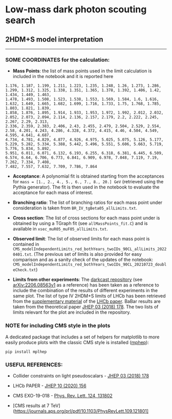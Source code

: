 # Low-mass dark photon scouting search
## 2HDM+S model interpretation 

*******************************

### SOME COORDINATES for the calculation:

- **Mass Points**: the list of mass points used in the limit calculation is included in the notebook and it is reported here
```
1.176, 1.187, 1.199, 1.211, 1.223, 1.235, 1.248, 1.26, 1.273, 1.286, 1.299, 1.312, 1.325, 1.338, 1.351, 1.365, 1.378, 1.392, 1.406, 1.42, 1.434, 1.449, 1.463,
1.478, 1.493, 1.508, 1.523, 1.538, 1.553, 1.569, 1.584, 1.6, 1.616, 1.632, 1.649, 1.665, 1.682, 1.699, 1.716, 1.733, 1.75, 1.768, 1.785, 1.803, 1.821, 1.839,
1.858, 1.876, 1.895, 1.914, 1.933, 1.953, 1.972, 1.992, 2.012, 2.032, 2.052, 2.073, 2.094, 2.114, 2.136, 2.157, 2.179, 2.2, 2.222, 2.245, 2.267, 2.29, 2.313,
2.336, 2.359, 2.383, 2.406, 2.43, 2.455, 2.479, 2.504, 2.529, 2.554, 2.58, 4.201, 4.243, 4.286, 4.328, 4.372, 4.415, 4.46, 4.504, 4.549, 4.595, 4.641, 4.687,
4.734, 4.781, 4.829, 4.877, 4.926, 4.975, 5.025, 5.075, 5.126, 5.177, 5.229, 5.282, 5.334, 5.388, 5.442, 5.496, 5.551, 5.606, 5.663, 5.719, 5.776, 5.834, 5.892,
5.951, 6.011, 6.071, 6.132, 6.193, 6.255, 6.318, 6.381, 6.445, 6.509, 6.574, 6.64, 6.706, 6.773, 6.841, 6.909, 6.978, 7.048, 7.119, 7.19, 7.262, 7.334, 7.408,
7.482, 7.557, 7.632, 7.709, 7.786, 7.864
```

- **Acceptance**: A polynomial fit is obtained starting from the acceptances for `mass = [1., 2., 4., 5., 6., 7., 8., 20.] GeV` (retrieved using the Pythia generator).
The fit is then used in the notebook to evaluate the acceptance for each mass of interest.

- **Branching ratio**: The list of branching ratios for each mass point under consideration is taken from `BR_IV_tgBeta05_allLimits.txt`.

- **Cross section**: The list of cross sections for each mass point under is obtained by using a TGraph fit (see `allMassPoints_fit.C`) and is available in `xsec_muR05_muF05_allLimits.txt`.

- **Observed limit**: The list of observed limits for each mass point is contained in `CMS_modelIndependentLimits_red_bothYears_twoIDs_90CL_allLimits_20220401.txt`.
(The previous set of limits is also provided for easy comparison and as a sanity check of the updates of the notebook: `CMS_modelIndependentLimits_red_bothYears_twoIDs_90CL_20210723_doubleCheck.txt`)

- **Limits from other experiments**: The [darkcast repository](https://gitlab.com/darkcast/releases) (see [arXiv:2206.08563v1](https://arxiv.org/pdf/2206.08563.pdf) as a reference) has been taken as a reference to include the combination of the results of different experiments in the same plot. 
The list of type IV 2HDM+S limits of LHCb has been retrieved from the [supplementary material](http://cds.cern.ch/record/2722971/files/?docname=LHCb-PAPER-2020-013&version=all) of the [LHCb paper](https://link.springer.com/article/10.1007%2FJHEP10%282020%29156). BaBar results are taken from the theoretical paper [JHEP 03 (2018) 178](https://link.springer.com/article/10.1007/JHEP03(2018)178). 
The two lists of limits relevant for the plot are included in the repository.


### NOTE for including CMS style in the plots
A dedicated package that includes a set of helpers for matplotlib to more easily produce plots with the classic CMS style is installed ([mphep](https://github.com/scikit-hep/mplhep)):
```
pip install mplhep
```

### USEFUL REFERENCES:

- Collider constraints on light pseudoscalars - [JHEP 03 (2018) 178](https://link.springer.com/article/10.1007/JHEP03(2018)178)

- LHCb PAPER - [JHEP 10 (2020) 156](https://link.springer.com/article/10.1007%2FJHEP10%282020%29156)

- CMS EXO-19-018 - [Phys. Rev. Lett. 124, 131802](https://journals.aps.org/prl/abstract/10.1103/PhysRevLett.124.131802)

- [CMS results at 7 TeV](https://journals.aps.org/prl/pdf/10.1103/PhysRevLett.109.121801]
